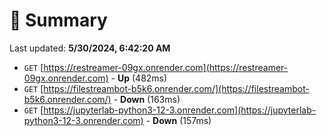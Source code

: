 # 📖 Summary
Last updated: **5/30/2024, 6:42:20 AM**

- `GET` [https://restreamer-09gx.onrender.com](https://restreamer-09gx.onrender.com) - **Up** (482ms)
- `GET` [https://filestreambot-b5k6.onrender.com/](https://filestreambot-b5k6.onrender.com/) - **Down** (163ms)
- `GET` [https://jupyterlab-python3-12-3.onrender.com](https://jupyterlab-python3-12-3.onrender.com) - **Down** (157ms)
